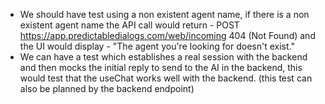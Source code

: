 - We should have test using a non existent agent name, if there is a non existent agent name the API call would return - POST https://app.predictabledialogs.com/web/incoming 404 (Not Found) and the UI would display - "The agent you're looking for doesn't exist."
- We can have a test which establishes a real session with the backend and then mocks the initial reply to send to the AI in the backend, this would test that the useChat works well with the backend. (this test can also be planned by the backend endpoint)